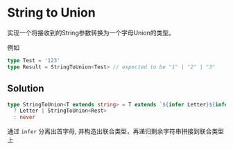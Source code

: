 # String to Union

实现一个将接收到的String参数转换为一个字母Union的类型。

例如

```ts
type Test = '123'
type Result = StringToUnion<Test> // expected to be "1" | "2" | "3"
```

## Solution

```ts
type StringToUnion<T extends string> = T extends `${infer Letter}${infer Rest}`
  ? Letter | StringToUnion<Rest>
  : never
```

通过 `infer` 分离出首字母, 并构造出联合类型，再递归剩余字符串拼接到联合类型上
